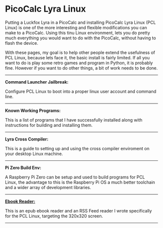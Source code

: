 # PicoCalc Lyra Linux

Putting a Luckfox Lyra in a PicoCalc and installing PicoCalc Lyra Linux (PCL Linux) is one of the more interesting and flexible modifications you can make to a PicoCalc. Using this tinu Linux environment, lets you do pretty much everything you would want to do with the PicoCalc, without having to flash the device.

With these pages, my goal is to help other people extend the usefulness of PCL Linux, because lets face it, the basic install is fairly limited. If all you want to do is play some retro games and program in Python, it is probably fine. However if you want to do other things, a bit of work needs to be done.

---
**Command Launcher Jailbreak:**

Configure PCL Linux to boot into a proper linux user account and command line.

---
**Known Working Programs:**

This is a list of programs that I have successfully installed along with instructions for building and installing them.

---
**Lyra Cross Compiler:**

This is a guide to setting up and using the cross compiler enviroment on your desktop Linux machine.

---
**Pi Zero Build Env:**

A Raspberry Pi Zero can be setup and used to build programs for PCL Linux, the advantage to this is the Raspberry Pi OS a much better toolchain and a wider array of development libraries.

---
[**Ebook Reader:**](https://github.com/cjstoddard/PCL-Ebook-Reader)

This is an epub ebook reader and an RSS Feed reader I wrote specifically for the PCL Linux, targeting the 320x320 screen. 

---